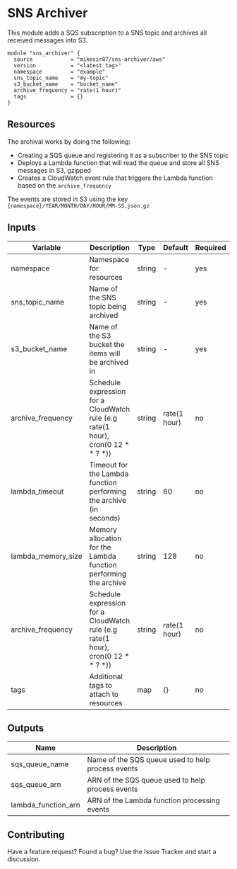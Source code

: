 # SNS Archiver

This module adds a SQS subscription to a SNS topic and archives all received messages into S3.

```hcl
module "sns_archiver" {
  source            = "mikesir87/sns-archiver/aws"
  version           = "<latest tag>"
  namespace         = "example"
  sns_topic_name    = "my-topic"
  s3_bucket_name    = "bucket_name"
  archive_frequency = "rate(1 hour)"
  tags              = {}
}
```

## Resources

The archival works by doing the following:

- Creating a SQS queue and registering it as a subscriber to the SNS topic
- Deploys a Lambda function that will read the queue and store all SNS messages in S3, gzipped
- Creates a CloudWatch event rule that triggers the Lambda function based on the `archive_frequency`

The events are stored in S3 using the key `{namespace}/YEAR/MONTH/DAY/HOUR/MM-SS.json.gz`


## Inputs

| Variable | Description | Type | Default | Required |
| -------- | ----------- | ---- | ------- | -------- |
| namespace | Namespace for resources | string | - | yes |
| sns_topic_name | Name of the SNS topic being archived | string | - | yes |
| s3_bucket_name | Name of the S3 bucket the items will be archived in | string | - | yes |
| archive_frequency | Schedule expression for a CloudWatch rule (e.g rate(1 hour), cron(0 12 * * ? *)) | string | rate(1 hour) | no |
| lambda_timeout | Timeout for the Lambda function performing the archive (in seconds) | string | 60 | no |
| lambda_memory_size | Memory allocation for the Lambda function performing the archive | string | 128 | no |
| archive_frequency | Schedule expression for a CloudWatch rule (e.g rate(1 hour), cron(0 12 * * ? *)) | string | rate(1 hour) | no |
| tags | Additional tags to attach to resources | map | {} | no |


## Outputs

| Name | Description |
| ---- | ----------- |
| sqs_queue_name | Name of the SQS queue used to help process events |
| sqs_queue_arn  | ARN of the SQS queue used to help process events |
| lambda_function_arn  | ARN of the Lambda function processing events  |



## Contributing

Have a feature request? Found a bug? Use the Issue Tracker and start a discussion.
